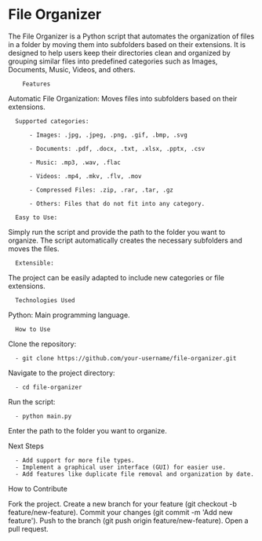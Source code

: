# File Organizer
The File Organizer is a Python script that automates the organization of files in a folder by moving them into subfolders based on their extensions. It is designed to help users keep their directories clean and organized by grouping similar files into predefined categories such as Images, Documents, Music, Videos, and others.


        Features
Automatic File Organization:
Moves files into subfolders based on their extensions.

      Supported categories:

          - Images: .jpg, .jpeg, .png, .gif, .bmp, .svg

          - Documents: .pdf, .docx, .txt, .xlsx, .pptx, .csv

          - Music: .mp3, .wav, .flac

          - Videos: .mp4, .mkv, .flv, .mov

          - Compressed Files: .zip, .rar, .tar, .gz

          - Others: Files that do not fit into any category.

      Easy to Use:

Simply run the script and provide the path to the folder you want to organize.
The script automatically creates the necessary subfolders and moves the files.

      Extensible:

The project can be easily adapted to include new categories or file extensions.

      Technologies Used
Python: Main programming language.

      How to Use
Clone the repository:

      - git clone https://github.com/your-username/file-organizer.git

Navigate to the project directory:

      - cd file-organizer

Run the script:

      - python main.py

Enter the path to the folder you want to organize.

Next Steps

      - Add support for more file types.
      - Implement a graphical user interface (GUI) for easier use.
      - Add features like duplicate file removal and organization by date.

How to Contribute

Fork the project.
Create a new branch for your feature (git checkout -b feature/new-feature).
Commit your changes (git commit -m 'Add new feature').
Push to the branch (git push origin feature/new-feature).
Open a pull request.

